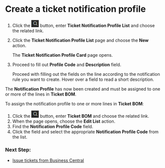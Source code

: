 # Create a ticket notification profile

1. Click the ![Lightbulb that opens the Tell Me feature](../../../images/Icons/Lightbulb_icon.png "Tell Me what you want to do") button, enter **Ticket Notification Profile List** and choose the related link.
2. Click the **Ticket Notification Profile List** page and choose the **New** action.
    
    The **Ticket Notification Profile Card** page opens.

3. Proceed to fill out **Profile Code** and **Description** field.

    Proceed with filling out the fields on the line according to the notification rule you want to create.
    Hover over a field to read a short description.

The **Notification Profile** has now been created and must be assigned to one or more of the lines in **Ticket BOM**.

To assign the notification profile to one or more lines in **Ticket BOM**:

1. Click the ![Lightbulb that opens the Tell Me feature](../../../images/Icons/Lightbulb_icon.png "Tell Me what you want to do") button, enter **Ticket BOM** and choose the related link.
2. When the page opens, choose the **Edit List** action.
3. Find the **Notification Profile Code** field.
4. Click the field and select the appropriate **Notification Profile Code** from the list.


### Next Step:
 - [Issue tickets from Business Central](./issue_ticket.md)